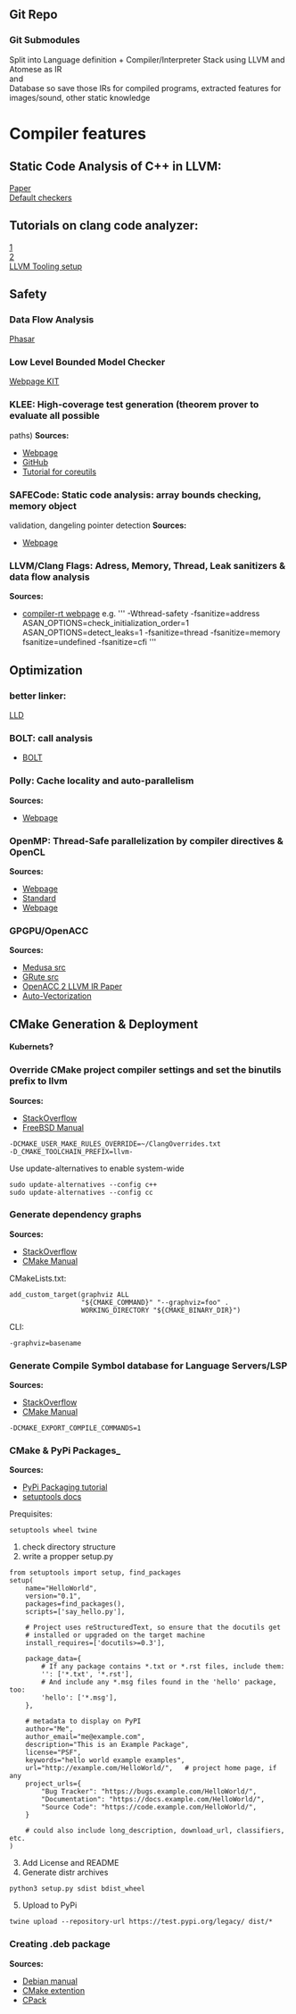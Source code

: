 ## Git Repo
### Git Submodules
Split into Language definition + Compiler/Interpreter Stack using LLVM and Atomese as IR  
and  
Database so save those IRs for compiled programs, extracted features for images/sound, other static knowledge  

# Compiler features  
## Static Code Analysis of C++ in LLVM:  
[Paper](https://pdfs.semanticscholar.org/55c8/a6fb28edea5640a3310d3c11b4f5d85c41c6.pdf)  
[Default checkers](https://clang-analyzer.llvm.org/available_checks.html#default_checkers)  

## Tutorials on clang code analyzer:
[1](https://wiki.documentfoundation.org/Development/Clang_Code_Analysis)  
[2](https://github.com/ingve/awesome-clang)  
[LLVM Tooling setup](http://clang.llvm.org/docs/HowToSetupToolingForLLVM.html)  

## Safety
### Data Flow Analysis
[Phasar](https://phasar.org/)  

### Low Level Bounded Model Checker
[Webpage KIT](http://llbmc.org/)

### KLEE: High-coverage test generation (theorem prover to evaluate all possible
paths)
__Sources:__
- [Webpage](http://klee.github.io/)
- [GitHub](https://github.com/klee/klee/tree/master)
- [Tutorial for coreutils](http://klee.github.io/tutorials/testing-coreutils/)


### SAFECode: Static code analysis: array bounds checking, memory object
validation, dangeling pointer detection
__Sources:__
- [Webpage](http://safecode.cs.illinois.edu/index.html)

### LLVM/Clang Flags: Adress, Memory, Thread, Leak sanitizers & data flow analysis 
__Sources:__
- [compiler-rt webpage](http://compiler-rt.llvm.org/)
e.g.
'''
 -Wthread-safety -fsanitize=address ASAN_OPTIONS=check_initialization_order=1  ASAN_OPTIONS=detect_leaks=1 -fsanitize=thread -fsanitize=memory fsanitize=undefined -fsanitize=cfi
'''

## Optimization
### better linker:
[LLD](http://lld.llvm.org/)
### BOLT: call analysis
- [BOLT](https://github.com/facebookincubator/BOLT)
### Polly: Cache locality and auto-parallelism 
__Sources:__
- [Webpage](http://polly.llvm.org/)

### OpenMP: Thread-Safe parallelization by compiler directives & OpenCL
__Sources:__
- [Webpage](http://openmp.llvm.org/)
- [Standard](https://www.openmp.org/wp-content/uploads/OpenMP3.1.pdf)
- [Webpage](http://libclc.llvm.org/)

### GPGPU/OpenACC
__Sources:__
- [Medusa src](https://github.com/JianlongZhong/Medusa)
- [GRute src](https://github.com/groute/groute)
- [OpenACC 2 LLVM IR Paper](https://ieeexplore.ieee.org/stamp/stamp.jsp?tp=&arnumber=7550823)
- [Auto-Vectorization](http://cuda.dcc.ufmg.br/dawn/)



## CMake Generation & Deployment  
#### Kubernets?  
### Override CMake project compiler settings and set the binutils prefix to llvm
__Sources:__
- [StackOverflow](https://stackoverflow.com/questions/7031126/switching-between-gcc-and-clang-llvm-using-cmake)
- [FreeBSD Manual](https://www.freebsd.org/cgi/man.cgi?query=clang++&sektion=1&manpath=FreeBSD+9.0-RELEASE)

```
-DCMAKE_USER_MAKE_RULES_OVERRIDE=~/ClangOverrides.txt 
-D_CMAKE_TOOLCHAIN_PREFIX=llvm-
```

Use update-alternatives to enable system-wide
```
sudo update-alternatives --config c++
sudo update-alternatives --config cc
```

### Generate dependency graphs
__Sources:__
- [StackOverflow](https://stackoverflow.com/questions/42577241/cmake-graphviz-auto-generated)
- [CMake Manual](https://cmake.org/cmake/help/v3.0/module/CMakeGraphVizOptions.html)

CMakeLists.txt:
```
add_custom_target(graphviz ALL
                  "${CMAKE_COMMAND}" "--graphviz=foo" .
                  WORKING_DIRECTORY "${CMAKE_BINARY_DIR}")
```
                  
CLI:
```
-graphviz=basename
```


### Generate Compile Symbol database for Language Servers/LSP
__Sources:__
- [StackOverflow](https://stackoverflow.com/questions/20059670/how-to-use-cmake-export-compile-commands)
- [CMake Manual](https://cmake.org/cmake/help/v3.5/variable/CMAKE_EXPORT_COMPILE_COMMANDS.html)

```
-DCMAKE_EXPORT_COMPILE_COMMANDS=1
```


### CMake & PyPi Packages_
__Sources:__
- [PyPi Packaging tutorial](https://packaging.python.org/tutorials/packaging-projects/)
- [setuptools docs](https://setuptools.readthedocs.io/en/latest/setuptools.html#developer-s-guide)

Prequisites:
```
setuptools wheel twine
```

1. check directory structure
2. write a propper setup.py
```
from setuptools import setup, find_packages
setup(
    name="HelloWorld",
    version="0.1",
    packages=find_packages(),
    scripts=['say_hello.py'],

    # Project uses reStructuredText, so ensure that the docutils get
    # installed or upgraded on the target machine
    install_requires=['docutils>=0.3'],

    package_data={
        # If any package contains *.txt or *.rst files, include them:
        '': ['*.txt', '*.rst'],
        # And include any *.msg files found in the 'hello' package, too:
        'hello': ['*.msg'],
    },

    # metadata to display on PyPI
    author="Me",
    author_email="me@example.com",
    description="This is an Example Package",
    license="PSF",
    keywords="hello world example examples",
    url="http://example.com/HelloWorld/",   # project home page, if any
    project_urls={
        "Bug Tracker": "https://bugs.example.com/HelloWorld/",
        "Documentation": "https://docs.example.com/HelloWorld/",
        "Source Code": "https://code.example.com/HelloWorld/",
    }

    # could also include long_description, download_url, classifiers, etc.
)
```
3. Add License and README
4. Generate distr archives
```
python3 setup.py sdist bdist_wheel
```
5. Upload to PyPi
``` 
twine upload --repository-url https://test.pypi.org/legacy/ dist/*
```


### Creating .deb package
__Sources:__
- [Debian manual](https://www.debian.org/doc/manuals/debmake-doc/ch08.en.html#cmake-multi)
- [CMake extention](https://github.com/IvanSafonov/cmake-deb-packaging)
- [CPack](https://gitlab.kitware.com/cmake/community/wikis/doc/cpack/Configuration)

